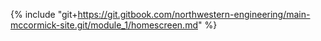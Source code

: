{% include "git+https://git.gitbook.com/northwestern-engineering/main-mccormick-site.git/module_1/homescreen.md" %}